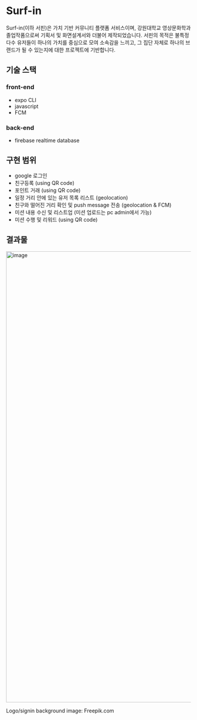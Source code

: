 # Surf-in
Surf-in(이하 서핀)은 가치 기반 커뮤니티 플랫폼 서비스이며, 강원대학교 영상문화학과 졸업작품으로써 기획서 및 화면설계서와 더불어 제작되었습니다. 서핀의 목적은 불특정 다수 유저들이 하나의 가치를 중심으로 모여 소속감을 느끼고, 그 집단 자체로 하나의 브랜드가 될 수 있는지에 대한 프로젝트에 기반합니다.

## 기술 스택
### front-end
- expo CLI
- javascript
- FCM
### back-end
- firebase realtime database

## 구현 범위
- google 로그인
- 친구등록 (using QR code)
- 포인트 거래 (using QR code)
- 일정 거리 안에 있는 유저 목록 리스트 (geolocation)
- 친구와 떨어진 거리 확인 및 push message 전송 (geolocation & FCM)
- 미션 내용 수신 및 리스트업 (미션 업로드는 pc admin에서 가능)
- 미션 수행 및 리워드 (using QR code)

## 결과물
<img width="1230" alt="image" src="https://user-images.githubusercontent.com/30457954/192450830-1f3ba65c-5126-4433-a374-55a4dc1cb429.png">

Logo/signin background image: Freepik.com
